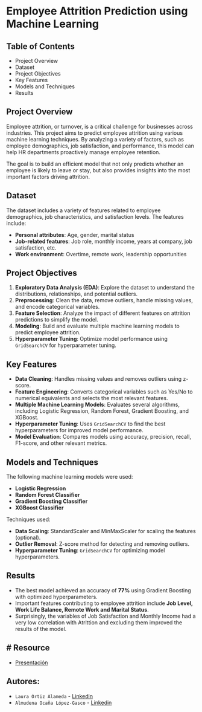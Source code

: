 # Employee Attrition Prediction using Machine Learning

## Table of Contents
- Project Overview
- Dataset
- Project Objectives
- Key Features
- Models and Techniques
- Results


## Project Overview

Employee attrition, or turnover, is a critical challenge for businesses across industries. This project aims to predict employee attrition using various machine learning techniques. By analyzing a variety of factors, such as employee demographics, job satisfaction, and performance, this model can help HR departments proactively manage employee retention.

The goal is to build an efficient model that not only predicts whether an employee is likely to leave or stay, but also provides insights into the most important factors driving attrition.

## Dataset

The dataset includes a variety of features related to employee demographics, job characteristics, and satisfaction levels. The features include:
- **Personal attributes**: Age, gender, marital status
- **Job-related features**: Job role, monthly income, years at company, job satisfaction, etc.
- **Work environment**: Overtime, remote work, leadership opportunities

## Project Objectives

1. **Exploratory Data Analysis (EDA)**: Explore the dataset to understand the distributions, relationships, and potential outliers.
2. **Preprocessing**: Clean the data, remove outliers, handle missing values, and encode categorical variables.
3. **Feature Selection**: Analyze the impact of different features on attrition predictions to simplify the model.
4. **Modeling**: Build and evaluate multiple machine learning models to predict employee attrition.
5. **Hyperparameter Tuning**: Optimize model performance using `GridSearchCV` for hyperparameter tuning.


## Key Features

- **Data Cleaning**: Handles missing values and removes outliers using z-score.
- **Feature Engineering**: Converts categorical variables such as Yes/No to numerical equivalents and selects the most relevant features.
- **Multiple Machine Learning Models**: Evaluates several algorithms, including Logistic Regression, Random Forest, Gradient Boosting, and XGBoost.
- **Hyperparameter Tuning**: Uses `GridSearchCV` to find the best hyperparameters for improved model performance.
- **Model Evaluation**: Compares models using accuracy, precision, recall, F1-score, and other relevant metrics.

## Models and Techniques

The following machine learning models were used:
- **Logistic Regression**
- **Random Forest Classifier**
- **Gradient Boosting Classifier**
- **XGBoost Classifier**

Techniques used:
- **Data Scaling**: StandardScaler and MinMaxScaler for scaling the features (optional).
- **Outlier Removal**: Z-score method for detecting and removing outliers.
- **Hyperparameter Tuning**: `GridSearchCV` for optimizing model hyperparameters.

## Results

- The best model achieved an accuracy of **77%** using Gradient Boosting with optimized hyperparameters.
- Important features contributing to employee attrition include **Job Level, Work Life Balance, Remote Work and Marital Status**.
- Surprisingly, the variables of Job Satisfaction and Monthly Income had a very low correlation with Atrittion and excluding them improved the results of the model.

## # Resource

- [Presentación](https://www.canva.com/design/DAGTF-aqEWI/eHIGmxU6ob62-Myu18UHrw/edit?utm_content=DA[…]m_campaign=designshare&utm_medium=link2&utm_source=sharebutton)

## Autores:
  - `Laura Ortiz Alameda` - [Linkedin](https://www.linkedin.com/in/laura-ortiz-alameda/)
  - `Almudena Ocaña López-Gasco` - [Linkedin](https://www.linkedin.com/in/almudena-ocaloga/)
